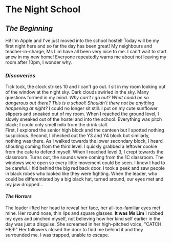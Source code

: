 # **The Night School**

## _The Beginning_

Hi! I'm Apple and I've just moved into the school hostel! Today will be my first night here and so far the day has been great! 
My neighbours and teacher-in-charge, Ms Lim have all been very nice to me. I can't wait to start anew in my new home!
Everyone repeatedly warns me about not leaving my room after 10pm, I wonder why.

### _Discoveries_ 

Tick tock, the clock strikes 10 and I can't go out. 
I sit in my room looking out of the window at the night sky. Dark clouds swirled in the sky. 
Many questions formed in my mind. _Why can't I go out? What could be so dangerous out there? This is a school! Shouldn't there not be anything happening at night?_
I could no longer sit still. I put on my cute sunflower slippers and sneaked out of my room. When I reached the ground level, I slowly sneaked out of the hostel and into the school. Everything was pitch black; I could only smell milo from the drink stall.  
First, I explored the senior high block and the canteen but I spotted nothing suspicious.
Second, I checked out the Y3 and Y4 block but similarly, nothing was there.
As I walked towards the lower secondary block, I heard shouting coming from the third level. I quickly grabbed a leftover cookie from the cafe to defend myself. When I reached level 3, I crept towards the classroom. Turns out, the sounds were coming from the 1C classroom. The windows were open so every little movement could be seen. I knew I had to be careful.
I hid behind the big red back door. I took a peek and saw people in black robes who looked like they were fighting. When the leader, who could be differentiated by a big black hat, turned around, our eyes met and my jaw dropped...

#### _The Horrors_
The leader lifted her head to reveal her face, her all-too-familiar eyes met mine. Her round nose, thin lips and square glasses. __It was Ms Lim__ I rubbed my eyes and pinched myself, not believing how her kind self earlier in the day was just a disguise. 
She screamed in her high-pitched voice, "CATCH HER!" Her followers closed the door to find me behind it and they surrounded me. I was trapped, unable to escape.
